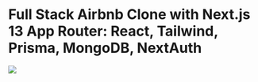 # Full Stack Airbnb Clone with Next.js 13 App Router: React, Tailwind, Prisma, MongoDB, NextAuth

![](https://imgur.com/KaFUk9G.png)
